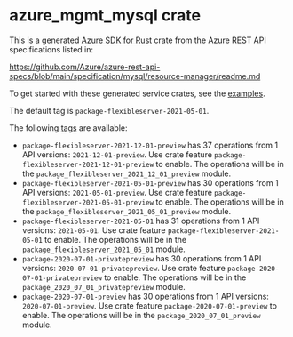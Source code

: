 # azure_mgmt_mysql crate

This is a generated [Azure SDK for Rust](https://github.com/Azure/azure-sdk-for-rust) crate from the Azure REST API specifications listed in:

https://github.com/Azure/azure-rest-api-specs/blob/main/specification/mysql/resource-manager/readme.md

To get started with these generated service crates, see the [examples](https://github.com/Azure/azure-sdk-for-rust/blob/main/services/README.md#examples).

The default tag is `package-flexibleserver-2021-05-01`.

The following [tags](https://github.com/Azure/azure-sdk-for-rust/blob/main/services/tags.md) are available:

- `package-flexibleserver-2021-12-01-preview` has 37 operations from 1 API versions: `2021-12-01-preview`. Use crate feature `package-flexibleserver-2021-12-01-preview` to enable. The operations will be in the `package_flexibleserver_2021_12_01_preview` module.
- `package-flexibleserver-2021-05-01-preview` has 30 operations from 1 API versions: `2021-05-01-preview`. Use crate feature `package-flexibleserver-2021-05-01-preview` to enable. The operations will be in the `package_flexibleserver_2021_05_01_preview` module.
- `package-flexibleserver-2021-05-01` has 31 operations from 1 API versions: `2021-05-01`. Use crate feature `package-flexibleserver-2021-05-01` to enable. The operations will be in the `package_flexibleserver_2021_05_01` module.
- `package-2020-07-01-privatepreview` has 30 operations from 1 API versions: `2020-07-01-privatepreview`. Use crate feature `package-2020-07-01-privatepreview` to enable. The operations will be in the `package_2020_07_01_privatepreview` module.
- `package-2020-07-01-preview` has 30 operations from 1 API versions: `2020-07-01-preview`. Use crate feature `package-2020-07-01-preview` to enable. The operations will be in the `package_2020_07_01_preview` module.